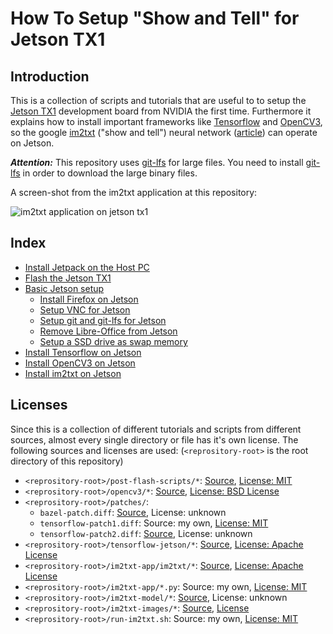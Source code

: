 # How To Setup "Show and Tell" for Jetson TX1

## Introduction

This is a collection of scripts and tutorials that are useful to to setup the [Jetson TX1](http://www.nvidia.com/object/embedded-systems-dev-kits-modules.html) development board from NVIDIA the first time. Furthermore it explains how to install important frameworks like [Tensorflow](https://www.tensorflow.org/) and [OpenCV3](http://opencv.org/), so the google [im2txt](https://github.com/tensorflow/models/tree/master/im2txt) ("show and tell") neural network ([article](http://arxiv.org/abs/1609.06647)) can operate on Jetson.

***Attention:*** This repository uses [git-lfs](https://git-lfs.github.com/) for large files. You need to install [git-lfs](https://git-lfs.github.com/) in order to download the large binary files.

A screen-shot from the im2txt application at this repository:

![im2txt application on jetson tx1](https://raw.githubusercontent.com/wiki/Netzeband/JetsonTX1_im2txt/Images/01_jetson_im2txt.png) 

## Index

* [Install Jetpack on the Host PC](https://github.com/Netzeband/JetsonTX1_im2txt/wiki/Jetpack)
* [Flash the Jetson TX1](https://github.com/Netzeband/JetsonTX1_im2txt/wiki/FlashJetson)
* [Basic Jetson setup](https://github.com/Netzeband/JetsonTX1_im2txt/wiki/JetsonBasicSetup)
    * [Install Firefox on Jetson](https://github.com/Netzeband/JetsonTX1_im2txt/wiki/JetsonBasicSetupFirefox)
    * [Setup VNC for Jetson](https://github.com/Netzeband/JetsonTX1_im2txt/wiki/JetsonBasicSetupVNC)
    * [Setup git and git-lfs for Jetson](https://github.com/Netzeband/JetsonTX1_im2txt/wiki/JetsonBasicSetupGit)
    * [Remove Libre-Office from Jetson](https://github.com/Netzeband/JetsonTX1_im2txt/wiki/JetsonBasicSetupOffice)
    * [Setup a SSD drive as swap memory](https://github.com/Netzeband/JetsonTX1_im2txt/wiki/JetsonBasicSetupSwap)
* [Install Tensorflow on Jetson](https://github.com/Netzeband/JetsonTX1_im2txt/wiki/JetsonTensorflow)
* [Install OpenCV3 on Jetson](https://github.com/Netzeband/JetsonTX1_im2txt/wiki/JetsonOpenCV3)
* [Install im2txt on Jetson](https://github.com/Netzeband/JetsonTX1_im2txt/wiki/JetsonIM2TXT)

## Licenses

Since this is a collection of different tutorials and scripts from different sources, almost every single directory or file has it's own license. The following sources and licenses are used:
(`<reprository-root>` is the root directory of this repository)

* `<reprository-root>/post-flash-scripts/*`: [Source](https://github.com/jetsonhacks/postFlashTX1), [License: MIT](https://github.com/jetsonhacks/postFlashTX1/blob/master/LICENSE)
* `<reprository-root>/opencv3/*`: [Source](http://docs.opencv.org/3.1.0/dd/d43/tutorial_py_video_display.html), [License: BSD License](http://opencv.org/license.html)
* `<reprository-root>/patches/`:
    * `bazel-patch.diff`: [Source](http://www.yuthon.com/2016/12/04/Installation-of-TensorFlow-r0-11-on-TX1/), License: unknown
    * `tensorflow-patch1.diff`: Source: my own, [License: MIT](https://opensource.org/licenses/MIT)
    * `tensorflow-patch2.diff`: [Source](http://www.yuthon.com/2016/12/04/Installation-of-TensorFlow-r0-11-on-TX1/), License: unknown
* `<reprository-root>/tensorflow-jetson/*`: [Source](https://www.tensorflow.org/), [License: Apache License](https://github.com/tensorflow/models/blob/master/LICENSE)
* `<reprository-root>/im2txt-app/im2txt/*`: [Source](https://github.com/tensorflow/models/tree/master/im2txt), [License: Apache License](https://github.com/tensorflow/models/blob/master/LICENSE)
* `<reprository-root>/im2txt-app/*.py`: Source: my own, [License: MIT](https://opensource.org/licenses/MIT])
* `<reprository-root>/im2txt-model/*`: [Source](https://github.com/tensorflow/models/issues/466#issuecomment-251756098), License: unknown
* `<reprository-root>/im2txt-images/*`: [Source](http://mscoco.org/dataset/#overview), [License](http://mscoco.org/terms_of_use/)
* `<reprository-root>/run-im2txt.sh`: Source: my own, [License: MIT](https://opensource.org/licenses/MIT)
